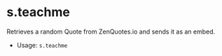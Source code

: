 # s.teachme
Retrieves a random Quote from ZenQuotes.io and sends it as an embed.<br/>
 - Usage: `s.teachme`

